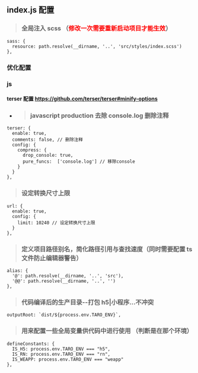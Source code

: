 ## index.js 配置

> ### 全局注入 scss （<font color='red'>修改一次需要重新启动项目才能生效</font>）

```
sass: {
  resource: path.resolve(__dirname, '..', 'src/styles/index.scss')
},
```

### 优化配置

### js

#### terser 配置 https://github.com/terser/terser#minify-options

- > ### javascript production 去除 console.log 删除注释

```
terser: {
  enable: true,
  comments: false, // 删除注释
  config: {
    compress: {
      drop_console: true,
      pure_funcs:  ['console.log'] // 移除console
    }
  }
},
```

> ### 设定转换尺寸上限

```
url: {
  enable: true,
  config: {
    limit: 10240 // 设定转换尺寸上限
  }
},
```

> ### 定义项目路径别名，简化路径引用与查找速度（同时需要配置 ts 文件防止编辑器警告）

```
alias: {
  '@': path.resolve(__dirname, '..', 'src'),
  '@@': path.resolve(__dirname, '..', '')
},
```

> ### 代码编译后的生产目录--打包 h5|小程序...不冲突

```
outputRoot: `dist/${process.env.TARO_ENV}`,
```

> ### 用来配置一些全局变量供代码中进行使用 （判断是在那个环境）

```
defineConstants: {
  IS_H5: process.env.TARO_ENV === "h5",
  IS_RN: process.env.TARO_ENV === "rn",
  IS_WEAPP: process.env.TARO_ENV === "weapp"
},
```
